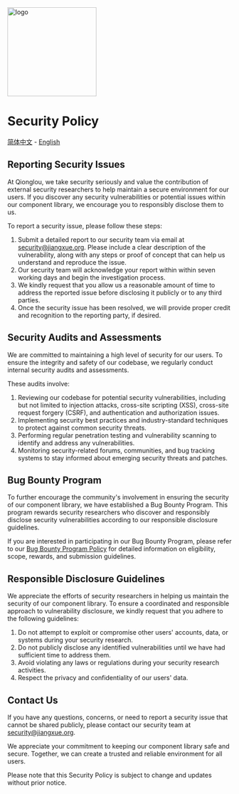 <img alt="logo"  src="https://user-images.githubusercontent.com/57232813/235366685-49e62e7d-bbfa-4aff-85f7-48945e8ec8f4.png" width="200">

# Security Policy

[简体中文](https://github.com/jsrac/qionglou/wiki/%E5%AE%89%E5%85%A8%E7%AD%96%E7%95%A5) -
[English](https://github.com/jsrac/qionglou/wiki/Security-Policy/)

## Reporting Security Issues

At Qionglou, we take security seriously and value the contribution of external security researchers to help maintain a secure environment for our users. If you discover any security vulnerabilities or potential issues within our component library, we encourage you to responsibly disclose them to us.

To report a security issue, please follow these steps:

1. Submit a detailed report to our security team via email at security@jiangxue.org. Please include a clear description of the vulnerability, along with any steps or proof of concept that can help us understand and reproduce the issue.
2. Our security team will acknowledge your report within within seven working days and begin the investigation process.
3. We kindly request that you allow us a reasonable amount of time to address the reported issue before disclosing it publicly or to any third parties.
4. Once the security issue has been resolved, we will provide proper credit and recognition to the reporting party, if desired.

## Security Audits and Assessments

We are committed to maintaining a high level of security for our users. To ensure the integrity and safety of our codebase, we regularly conduct internal security audits and assessments.

These audits involve:

1. Reviewing our codebase for potential security vulnerabilities, including but not limited to injection attacks, cross-site scripting (XSS), cross-site request forgery (CSRF), and authentication and authorization issues.
2. Implementing security best practices and industry-standard techniques to protect against common security threats.
3. Performing regular penetration testing and vulnerability scanning to identify and address any vulnerabilities.
4. Monitoring security-related forums, communities, and bug tracking systems to stay informed about emerging security threats and patches.

## Bug Bounty Program

To further encourage the community's involvement in ensuring the security of our component library, we have established a Bug Bounty Program. This program rewards security researchers who discover and responsibly disclose security vulnerabilities according to our responsible disclosure guidelines.

If you are interested in participating in our Bug Bounty Program, please refer to our [Bug Bounty Program Policy](https://github.com/jsrac/qionglou/wiki/Security-Policy/) for detailed information on eligibility, scope, rewards, and submission guidelines.

## Responsible Disclosure Guidelines

We appreciate the efforts of security researchers in helping us maintain the security of our component library. To ensure a coordinated and responsible approach to vulnerability disclosure, we kindly request that you adhere to the following guidelines:

1. Do not attempt to exploit or compromise other users' accounts, data, or systems during your security research.
2. Do not publicly disclose any identified vulnerabilities until we have had sufficient time to address them.
3. Avoid violating any laws or regulations during your security research activities.
4. Respect the privacy and confidentiality of our users' data.

## Contact Us

If you have any questions, concerns, or need to report a security issue that cannot be shared publicly, please contact our security team at security@jiangxue.org.

We appreciate your commitment to keeping our component library safe and secure. Together, we can create a trusted and reliable environment for all users.

Please note that this Security Policy is subject to change and updates without prior notice.
